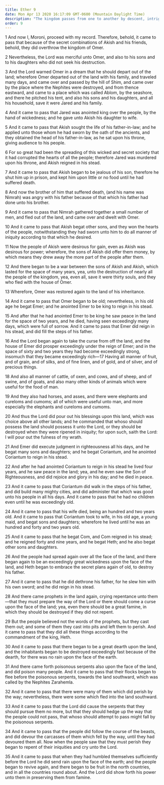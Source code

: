 ```yaml
---
title: Ether 9
date: Mon Apr 13 2020 16:17:09 GMT-0600 (Mountain Daylight Time)
description: "The kingdom passes from one to another by descent, intrigue, and murder—Emer saw the Son of Righteousness—Many prophets cry repentance—A famine and poisonous serpents plague the people."
order: 9
---
```


1 And now I, Moroni, proceed with my record. Therefore, behold, it came to pass that because of the secret combinations of Akish and his friends, behold, they did overthrow the kingdom of Omer.

2 Nevertheless, the Lord was merciful unto Omer, and also to his sons and to his daughters who did not seek his destruction.

3 And the Lord warned Omer in a dream that he should depart out of the land; wherefore Omer departed out of the land with his family, and traveled many days, and came over and passed by the hill of Shim, and came over by the place where the Nephites were destroyed, and from thence eastward, and came to a place which was called Ablom, by the seashore, and there he pitched his tent, and also his sons and his daughters, and all his household, save it were Jared and his family.

4 And it came to pass that Jared was anointed king over the people, by the hand of wickedness; and he gave unto Akish his daughter to wife.

5 And it came to pass that Akish sought the life of his father-in-law; and he applied unto those whom he had sworn by the oath of the ancients, and they obtained the head of his father-in-law, as he sat upon his throne, giving audience to his people.

6 For so great had been the spreading of this wicked and secret society that it had corrupted the hearts of all the people; therefore Jared was murdered upon his throne, and Akish reigned in his stead.

7 And it came to pass that Akish began to be jealous of his son, therefore he shut him up in prison, and kept him upon little or no food until he had suffered death.

8 And now the brother of him that suffered death, (and his name was Nimrah) was angry with his father because of that which his father had done unto his brother.

9 And it came to pass that Nimrah gathered together a small number of men, and fled out of the land, and came over and dwelt with Omer.

10 And it came to pass that Akish begat other sons, and they won the hearts of the people, notwithstanding they had sworn unto him to do all manner of iniquity according to that which he desired.

11 Now the people of Akish were desirous for gain, even as Akish was desirous for power; wherefore, the sons of Akish did offer them money, by which means they drew away the more part of the people after them.

12 And there began to be a war between the sons of Akish and Akish, which lasted for the space of many years, yea, unto the destruction of nearly all the people of the kingdom, yea, even all, save it were thirty souls, and they who fled with the house of Omer.

13 Wherefore, Omer was restored again to the land of his inheritance.

14 And it came to pass that Omer began to be old; nevertheless, in his old age he begat Emer; and he anointed Emer to be king to reign in his stead.

15 And after that he had anointed Emer to be king he saw peace in the land for the space of two years, and he died, having seen exceedingly many days, which were full of sorrow. And it came to pass that Emer did reign in his stead, and did fill the steps of his father.

16 And the Lord began again to take the curse from off the land, and the house of Emer did prosper exceedingly under the reign of Emer; and in the space of sixty and two years they had become exceedingly strong, insomuch that they became exceedingly rich—17 Having all manner of fruit, and of grain, and of silks, and of fine linen, and of gold, and of silver, and of precious things.

18 And also all manner of cattle, of oxen, and cows, and of sheep, and of swine, and of goats, and also many other kinds of animals which were useful for the food of man.

19 And they also had horses, and asses, and there were elephants and cureloms and cumoms; all of which were useful unto man, and more especially the elephants and cureloms and cumoms.

20 And thus the Lord did pour out his blessings upon this land, which was choice above all other lands; and he commanded that whoso should possess the land should possess it unto the Lord, or they should be destroyed when they were ripened in iniquity; for upon such, saith the Lord: I will pour out the fulness of my wrath.

21 And Emer did execute judgment in righteousness all his days, and he begat many sons and daughters; and he begat Coriantum, and he anointed Coriantum to reign in his stead.

22 And after he had anointed Coriantum to reign in his stead he lived four years, and he saw peace in the land; yea, and he even saw the Son of Righteousness, and did rejoice and glory in his day; and he died in peace.

23 And it came to pass that Coriantum did walk in the steps of his father, and did build many mighty cities, and did administer that which was good unto his people in all his days. And it came to pass that he had no children even until he was exceedingly old.

24 And it came to pass that his wife died, being an hundred and two years old. And it came to pass that Coriantum took to wife, in his old age, a young maid, and begat sons and daughters; wherefore he lived until he was an hundred and forty and two years old.

25 And it came to pass that he begat Com, and Com reigned in his stead; and he reigned forty and nine years, and he begat Heth; and he also begat other sons and daughters.

26 And the people had spread again over all the face of the land, and there began again to be an exceedingly great wickedness upon the face of the land, and Heth began to embrace the secret plans again of old, to destroy his father.

27 And it came to pass that he did dethrone his father, for he slew him with his own sword; and he did reign in his stead.

28 And there came prophets in the land again, crying repentance unto them—that they must prepare the way of the Lord or there should come a curse upon the face of the land; yea, even there should be a great famine, in which they should be destroyed if they did not repent.

29 But the people believed not the words of the prophets, but they cast them out; and some of them they cast into pits and left them to perish. And it came to pass that they did all these things according to the commandment of the king, Heth.

30 And it came to pass that there began to be a great dearth upon the land, and the inhabitants began to be destroyed exceedingly fast because of the dearth, for there was no rain upon the face of the earth.

31 And there came forth poisonous serpents also upon the face of the land, and did poison many people. And it came to pass that their flocks began to flee before the poisonous serpents, towards the land southward, which was called by the Nephites Zarahemla.

32 And it came to pass that there were many of them which did perish by the way; nevertheless, there were some which fled into the land southward.

33 And it came to pass that the Lord did cause the serpents that they should pursue them no more, but that they should hedge up the way that the people could not pass, that whoso should attempt to pass might fall by the poisonous serpents.

34 And it came to pass that the people did follow the course of the beasts, and did devour the carcasses of them which fell by the way, until they had devoured them all. Now when the people saw that they must perish they began to repent of their iniquities and cry unto the Lord.

35 And it came to pass that when they had humbled themselves sufficiently before the Lord he did send rain upon the face of the earth; and the people began to revive again, and there began to be fruit in the north countries, and in all the countries round about. And the Lord did show forth his power unto them in preserving them from famine.
